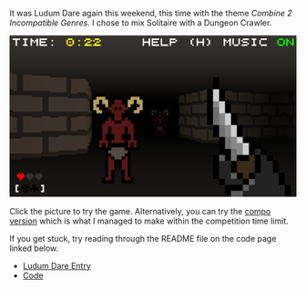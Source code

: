 It was Ludum Dare again this weekend, this time with the theme *Combine
2 Incompatible Genres*. I chose to mix Solitaire with a Dungeon Crawler.

[![Game Preview](dungeon-solitaire.png)](/games/dungeon-solitaire)

Click the picture to try the game. Alternatively, you can try the [compo
version](/games/dungeon-solitaire/compo-version) which is what I managed to make
within the competition time limit.

If you get stuck, try reading through the README file on the code page linked
below.

  * [Ludum Dare Entry](https://ldjam.com/events/ludum-dare/41/dungeon-solitaire)
  * [Code](https://github.com/Scrumplesplunge/ludumdare41)
